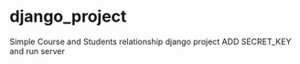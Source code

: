 # django_project
Simple Course and Students relationship django project
ADD SECRET_KEY and run server
